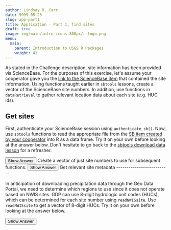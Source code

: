 ```yaml
---
author: Lindsay R. Carr
date: 9999-05-25
slug: app-part1
title: Application - Part 1, find sites
draft: true 
image: img/main/intro-icons-300px/r-logo.png
menu:
  main:
    parent: Introduction to USGS R Packages
    weight: 41
---
```

As stated in the Challenge description, site information has been provided via ScienceBase. For the purposes of this exercise, let's assume your cooperator gave you the [link to the ScienceBase item](https://www.sciencebase.gov/catalog/item/59848b35e4b0e2f5d46717d1) that contained the site information. Using functions taught earlier in `sbtools` lessons, create a vector of the ScienceBase site numbers. In addition, use functions in `dataRetrieval` to gather relevant location data about each site (e.g. HUC ids).

Get sites
---------

First, authenticate your ScienceBase session using `authenticate_sb()`. Now, use `sbtools` functions to read the appropriate file from the [SB item created by your cooperator](https://www.sciencebase.gov/catalog/item/59848b35e4b0e2f5d46717d1) into R as a data frame. Try it on your own before looking at the answer below. Don't hesitate to go back to the [sbtools download data lesson](/usgs-packages/sbtools-get) for a refresher.

<button class="ToggleButton" onclick="toggle_visibility('get-sb-sites')">
Show Answer
</button>
              <div id="get-sb-sites" style="display:none">

``` r
library(sbtools)

# identify site id and query for files
sb_site_id <- "59848b35e4b0e2f5d46717d1"
avail_files <- item_list_files(sb_site_id)

# look at what files are available and choose which you want
avail_files
```

    ##            fname size
    ## 1 usgs_sites.tsv  176
    ##                                                                                                                                       url
    ## 1 https://www.sciencebase.gov/catalog/file/get/59848b35e4b0e2f5d46717d1?f=__disk__cd%2Fb2%2F60%2Fcdb260a105e1eccca222642f18b891e35e62eada

``` r
# use appropriate reader to get file into R
sb_sites_df <- read.table(avail_files$url[1], sep="\t", header=TRUE,
                          colClasses = "character", stringsAsFactors = FALSE)
head(sb_sites_df)
```

    ##   site_number                         station_name
    ## 1    04067500 MENOMINEE RIVER NEAR MC ALLISTER, WI
    ## 2    04085427     MANITOWOC RIVER AT MANITOWOC, WI
    ## 3    04208000    Cuyahoga River at Independence OH

</div>
Create a vector of just site numbers to use for subsequent functions.

<button class="ToggleButton" onclick="toggle_visibility('create-site-vec')">
Show Answer
</button>
              <div id="create-site-vec" style="display:none">

``` r
sites <- sb_sites_df$site_number
sites
```

    ## [1] "04067500" "04085427" "04208000"

</div>
Get relevant site metadata
--------------------------

In anticipation of downloading precipitation data through the Geo Data Portal, we need to determine which regions to use since it does not operate based on NWIS sites. GDP can use 8-digit hydrologic unit codes (HUCs), which can be determined for each site number using `readNWISsite`. Use `readNWISsite` to get a vector of 8-digit HUCs. Try it on your own before looking at the answer below.

<button class="ToggleButton" onclick="toggle_visibility('get_hucs')">
Show Answer
</button>
              <div id="get_hucs" style="display:none">

``` r
library(dataRetrieval)
sb_sites_info <- readNWISsite(sites)

# look at column names to find where the HUC codes live
names(sb_sites_info)
```

    ##  [1] "agency_cd"             "site_no"              
    ##  [3] "station_nm"            "site_tp_cd"           
    ##  [5] "lat_va"                "long_va"              
    ##  [7] "dec_lat_va"            "dec_long_va"          
    ##  [9] "coord_meth_cd"         "coord_acy_cd"         
    ## [11] "coord_datum_cd"        "dec_coord_datum_cd"   
    ## [13] "district_cd"           "state_cd"             
    ## [15] "county_cd"             "country_cd"           
    ## [17] "land_net_ds"           "map_nm"               
    ## [19] "map_scale_fc"          "alt_va"               
    ## [21] "alt_meth_cd"           "alt_acy_va"           
    ## [23] "alt_datum_cd"          "huc_cd"               
    ## [25] "basin_cd"              "topo_cd"              
    ## [27] "instruments_cd"        "construction_dt"      
    ## [29] "inventory_dt"          "drain_area_va"        
    ## [31] "contrib_drain_area_va" "tz_cd"                
    ## [33] "local_time_fg"         "reliability_cd"       
    ## [35] "gw_file_cd"            "nat_aqfr_cd"          
    ## [37] "aqfr_cd"               "aqfr_type_cd"         
    ## [39] "well_depth_va"         "hole_depth_va"        
    ## [41] "depth_src_cd"          "project_no"

``` r
huc8s <- sb_sites_info$huc_cd
huc8s
```

    ## [1] "04030108" "04030101" "04110002"

</div>
